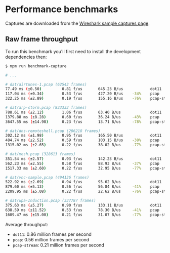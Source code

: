 # Performance benchmarks

Captures are downloaded from the [Wireshark sample captures
page](http://wiki.wireshark.org/SampleCaptures).


## Raw frame throughput

To run this benchmark you'll first need to install the development dependencies
then:

```bash
$ npm run benchmark-capture

# ...

# dat/airtunes-1.pcap (62543 frames)
77.49 ms (±0.50)         0.81 f/us       645.23 B/us            dot11
117.04 ms (±0.34)        0.53 f/us       427.20 B/us    -34%    pcap
322.25 ms (±2.89)        0.19 f/us       155.16 B/us    -76%    pcap-stream

# dat/arp-storm.pcap (833333 frames)
788.61 ms (±2.12)        1.06 f/us       63.40 B/us             dot11
1379.88 ms (±8.28)       0.60 f/us       36.24 B/us     -43%    pcap
3647.55 ms (±14.98)      0.23 f/us       13.71 B/us     -78%    pcap-stream

# dat/dns-remoteshell.pcap (286218 frames)
302.12 ms (±1.98)        0.95 f/us       165.50 B/us            dot11
484.74 ms (±2.52)        0.59 f/us       103.15 B/us    -38%    pcap
1315.02 ms (±2.65)       0.22 f/us       38.02 B/us     -77%    pcap-stream

# dat/mesh.pcap (328613 frames)
351.54 ms (±2.57)        0.93 f/us       142.23 B/us            dot11
562.23 ms (±2.55)        0.58 f/us       88.93 B/us     -37%    pcap
1517.33 ms (±2.60)       0.22 f/us       32.95 B/us     -77%    pcap-stream

# dat/vnc-sample.pcap (494136 frames)
522.92 ms (±2.69)        0.94 f/us       95.62 B/us             dot11
879.60 ms (±5.13)        0.56 f/us       56.84 B/us     -41%    pcap
2209.95 ms (±5.08)       0.22 f/us       22.62 B/us     -76%    pcap-stream

# dat/wpa-Induction.pcap (337787 frames)
375.63 ms (±5.27)        0.90 f/us       133.11 B/us            dot11
638.59 ms (±11.52)       0.53 f/us       78.30 B/us     -41%    pcap
1609.47 ms (±15.00)      0.21 f/us       31.07 B/us     -77%    pcap-stream
```

Average throughput:

+ `dot11`: 0.86 million frames per second
+ `pcap`: 0.56 million frames per second
+ `pcap-stream`: 0.21 million frames per second
